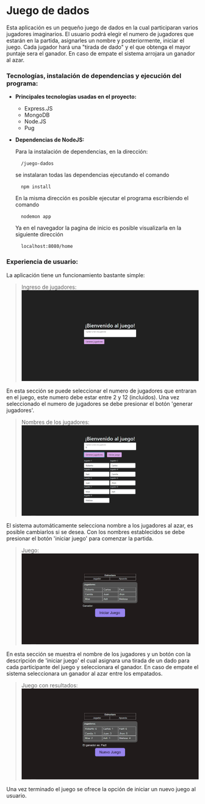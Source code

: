 # Juego de dados

Esta aplicación es un pequeño juego de dados en la cual participaran varios jugadores imaginarios. El usuario podrá elegir el numero de jugadores que estarán en la partida, asignarles un nombre y posteriormente, iniciar el juego. Cada jugador hará una "tirada de dado" y el que obtenga el mayor puntaje sera el ganador. En caso de empate el sistema arrojara un ganador al azar.

### <strong>Tecnologías, instalación de dependencias y ejecución del programa:</strong><a name="id8"></a>

- <strong>Principales tecnologías usadas en el proyecto:</strong>
    - Express.JS
    - MongoDB
    - Node.JS
    - Pug

- <strong>Dependencias de NodeJS:</strong> 

    Para la instalación de dependencias, en la dirección:

        /juego-dados

    se instalaran todas las dependencias ejecutando el comando

        npm install

    En la misma dirección es posible ejecutar el programa escribiendo el comando

        nodemon app

    Ya en el navegador la pagina de inicio es posible visualizarla en la siguiente dirección

        localhost:8080/home

### <strong>Experiencia de usuario:</strong> <a name="id9"></a>

La aplicación tiene un funcionamiento bastante simple:

> Ingreso de jugadores:
    ![Ingreso de los usuarios](https://github.com/Delacrobix/juego-dados/blob/main/images/1.png)

En esta sección se puede seleccionar el numero de jugadores que entraran en el juego, este numero debe estar entre 2 y 12 (incluidos). Una vez seleccionado el numero de jugadores se debe presionar el botón 'generar jugadores'.

> Nombres de los jugadores:
    ![Nombre de los usuarios](https://github.com/Delacrobix/juego-dados/blob/main/images/2.png)

El sistema automáticamente selecciona nombre a los jugadores al azar, es posible cambiarlos si se desea. Con los nombres establecidos se debe presionar el botón 'iniciar juego' para comenzar la partida.

> Juego:
    ![Inicio del juego](https://github.com/Delacrobix/juego-dados/blob/main/images/3.png)

En esta sección se muestra el nombre de los jugadores y un botón con la descripción de 'iniciar juego' el cual asignara una tirada de un dado para cada participante del juego y seleccionara el ganador. En caso de empate el sistema seleccionara un ganador al azar entre los empatados.

> Juego con resultados:
    ![Inicio del juego](https://github.com/Delacrobix/juego-dados/blob/main/images/4.png)

Una vez terminado el juego se ofrece la opción de iniciar un nuevo juego al usuario.